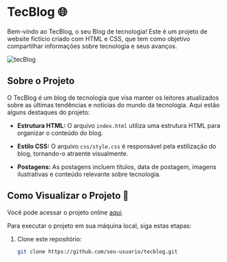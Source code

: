 # TecBlog 🌐

Bem-vindo ao TecBlog, o seu Blog de tecnologia! Este é um projeto de website fictício criado com HTML e CSS, que tem como objetivo compartilhar informações sobre tecnologia e seus avanços.

![tecBlog](https://user-images.githubusercontent.com/102436341/230495398-74a14373-b0a8-445d-99d2-85675c85403d.png)


## Sobre o Projeto

O TecBlog é um blog de tecnologia que visa manter os leitores atualizados sobre as últimas tendências e notícias do mundo da tecnologia. Aqui estão alguns destaques do projeto:

- **Estrutura HTML:** O arquivo `index.html` utiliza uma estrutura HTML para organizar o conteúdo do blog.

- **Estilo CSS:** O arquivo `css/style.css` é responsável pela estilização do blog, tornando-o atraente visualmente.

- **Postagens:** As postagens incluem títulos, data de postagem, imagens ilustrativas e conteúdo relevante sobre tecnologia.

## Como Visualizar o Projeto 🚀

Você pode acessar o projeto online [aqui](https://paulo-santos360.github.io/TecBlog/).

Para executar o projeto em sua máquina local, siga estas etapas:

1. Clone este repositório:

   ```bash
   git clone https://github.com/seu-usuario/tecblog.git
